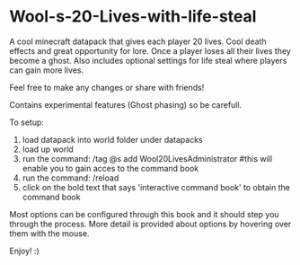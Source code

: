 # Wool-s-20-Lives-with-life-steal
A cool minecraft datapack that gives each player 20 lives.
Cool death effects and great opportunity for lore.
Once a player loses all their lives they become a ghost.
Also includes optional settings for life steal where players can gain more lives.

Feel free to make any changes or share with friends!

Contains experimental features (Ghost phasing) so be carefull.


To setup:
1. load datapack into world folder under datapacks
2. load up world
3. run the command: /tag @s add Wool20LivesAdministrator        #this will enable you to gain acces to the command book
4. run the command: /reload
5. click on the bold text that says 'interactive command book' to obtain the command book

Most options can be configured through this book and it should step you through the process. 
More detail is provided about options by hovering over them with the mouse.

Enjoy! :)
